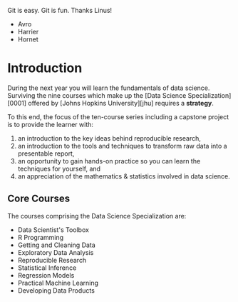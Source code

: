 Git is easy. Git is fun. Thanks Linus!

* Avro
* Harrier
* Hornet

# Introduction
During the next year you will learn the fundamentals of data science.
Surviving the nine courses which make up the [Data Science
Specialization][0001] offered by [Johns Hopkins University][jhu] requires a
**strategy**.

To this end, the focus of the ten-course series including a capstone project
is to provide the learner with:
1. an introduction to the key ideas behind reproducible research,
2. an introduction to the tools and techniques to transform raw
data into a presentable report,
4. an opportunity to gain hands-on practice so you can learn the
techniques for yourself, and
3. an appreciation of the mathematics & statistics involved in
data science.

## Core Courses
The courses comprising the Data Science Specialization are:
* Data Scientist's Toolbox
* R Programming
* Getting and Cleaning Data
* Exploratory Data Analysis
* Reproducible Research
* Statistical Inference
* Regression Models
* Practical Machine Learning
* Developing Data Products
